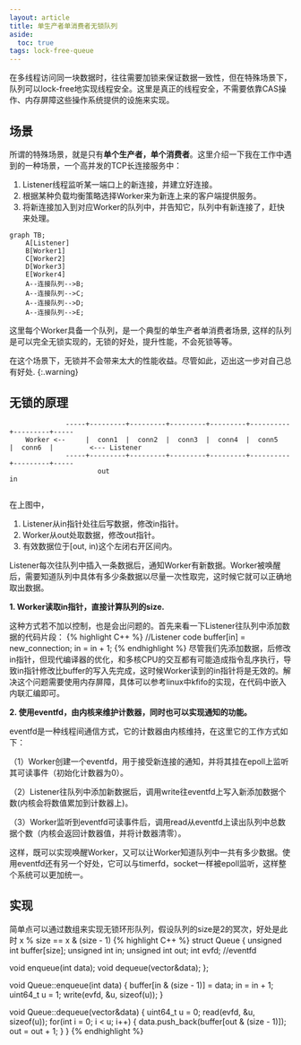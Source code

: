```yaml
---
layout: article
title: 单生产者单消费者无锁队列
aside:
  toc: true
tags: lock-free-queue
---
```


在多线程访问同一块数据时，往往需要加锁来保证数据一致性，但在特殊场景下，队列可以lock-free地实现线程安全。这里是真正的线程安全，不需要依靠CAS操作、内存屏障这些操作系统提供的设施来实现。
<!--more-->

## 场景
所谓的特殊场景，就是只有**单个生产者，单个消费者**。这里介绍一下我在工作中遇到的一种场景，一个高并发的TCP长连接服务中：
1. Listener线程监听某一端口上的新连接，并建立好连接。
2. 根据某种负载均衡策略选择Worker来为新连上来的客户端提供服务。
3. 将新连接加入到对应Worker的队列中，并告知它，队列中有新连接了，赶快来处理。
```mermaid
graph TB;
    A[Listener]
    B[Worker1]
    C[Worker2]
    D[Worker3]
    E[Worker4]
    A--连接队列-->B;
    A--连接队列-->C;
    A--连接队列-->D;
    A--连接队列-->E;
```
这里每个Worker具备一个队列，是一个典型的单生产者单消费者场景, 这样的队列是可以完全无锁实现的，无锁的好处，提升性能，不会死锁等等。

在这个场景下，无锁并不会带来太大的性能收益。尽管如此，迈出这一步对自己总有好处.
{:.warning}

## 无锁的原理
``` 
              -----+---------+---------+---------+---------+----------+---------+-----
    Worker <--     |  conn1  |  conn2  |  conn3  |  conn4  |  conn5   |  conn6  |         <--- Listener
              -----+---------+---------+---------+---------+----------+---------+-----
                      out                                                           in 
             
```
在上图中，
1. Listener从in指针处往后写数据，修改in指针。
2. Worker从out处取数据，修改out指针。
3. 有效数据位于[out, in)这个左闭右开区间内。

Listener每次往队列中插入一条数据后，通知Worker有新数据。Worker被唤醒后，需要知道队列中具体有多少条数据以尽量一次性取完，这时候它就可以正确地取出数据。

**1. Worker读取in指针，直接计算队列的size.**

这种方式若不加以控制，也是会出问题的。首先来看一下Listener往队列中添加数据的代码片段：
{% highlight C++ %}
//Listener code
buffer[in] = new_connection;
in = in + 1;
{% endhighlight %}
尽管我们先添加数据，后修改in指针，但现代编译器的优化，和多核CPU的交互都有可能造成指令乱序执行，导致in指针修改比buffer的写入先完成，这时候Worker读到的in指针将是无效的。解决这个问题需要使用内存屏障，具体可以参考linux中kfifo的实现，在代码中嵌入内联汇编即可。

**2. 使用eventfd，由内核来维护计数器，同时也可以实现通知的功能。**

eventfd是一种线程间通信方式，它的计数器由内核维持，在这里它的工作方式如下：

（1）Worker创建一个eventfd，用于接受新连接的通知，并将其挂在epoll上监听其可读事件（初始化计数器为0）。

（2）Listener往队列中添加新数据后，调用write往eventfd上写入新添加数据个数(内核会将数值累加到计数器上)。

（3）Worker监听到eventfd可读事件后，调用read从eventfd上读出队列中总数据个数（内核会返回计数器值，并将计数器清零）。

这样，既可以实现唤醒Worker，又可以让Worker知道队列中一共有多少数据。使用eventfd还有另一个好处，它可以与timerfd，socket一样被epoll监听，这样整个系统可以更加统一。

## 实现
简单点可以通过数组来实现无锁环形队列，假设队列的size是2的冥次，好处是此时 x % size == x & (size - 1)
{% highlight C++ %}
struct Queue {
  unsigned int buffer[size];
  unsigned int in;
  unsigned int out;
  int evfd;   //eventfd
  
  void enqueue(int data);
  void dequeue(vector<int>&data);
};

void Queue::enqueue(int data)
{
  buffer[in & (size - 1)] = data;
  in = in + 1;
  uint64_t u = 1;
  write(evfd, &u, sizeof(u));
}

void Queue::dequeue(vector<int>&data)
{
  uint64_t u = 0;
  read(evfd, &u, sizeof(u));
  for(int i = 0; i < u; i++) {
    data.push_back(buffer[out & (size - 1)]);
    out = out + 1;
  }
}
{% endhighlight %}
